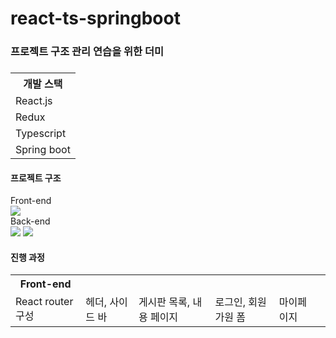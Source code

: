 # react-ts-springboot

<h3>프로젝트 구조 관리 연습을 위한 더미 <h3/>
<table>
  <th>개발 스택</th>
  <tr>
    <td>React.js</td>
  </tr>
  <tr>
    <td>Redux</td>
  </tr>
  <tr>
    <td>Typescript</td>
  </tr>
  <tr>
    <td>Spring boot</td>
  </tr>
  
</table>

<h4>프로젝트 구조</h4>

  <div>Front-end</div>
<img src="https://user-images.githubusercontent.com/61627831/178398119-f9fbc549-163d-4066-acdf-904a561dce35.png"/>

  <div>Back-end</div>
<img src="https://user-images.githubusercontent.com/61627831/178398117-cd7abca3-a612-4309-b2bd-db6bb19dca85.png"/>
<img src="https://user-images.githubusercontent.com/61627831/178398122-6f1fcd8d-f1ec-4a56-a3f1-adbafd497e19.png"/>

  <h4>진행 과정</h4>
  <table>
    <th row=5>Front-end</th>
    <tr>
      <td>React router 구성</td>
      <td>헤더, 사이드 바</td>
      <td>게시판 목록, 내용 페이지</td>
      <td>로그인, 회원가원 폼</td>
      <td>마이페이지</td>
      <td></td>
    </tr>
  </table>
  
  
  
  
  
  
  
